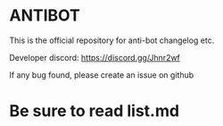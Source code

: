 # ANTIBOT

This is the official repository for anti-bot changelog etc.

Developer discord: https://discord.gg/Jhnr2wf

If any bug found, please create an issue on github

# Be sure to read list.md


